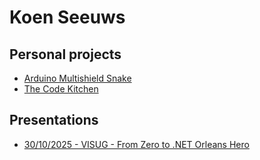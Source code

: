 # Koen Seeuws
## Personal projects
- [Arduino Multishield Snake](https://github.com/koen-seeuws/arduino-multishield-snake)
- [The Code Kitchen](https://github.com/koen-seeuws/the-code-kitchen)

## Presentations
- [30/10/2025 - VISUG - From Zero to .NET Orleans Hero](https://github.com/koen-seeuws/visug-2025-from-zero-to-net-orleans-hero)
